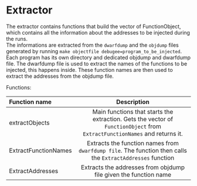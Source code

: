 # Extractor

The extractor contains functions that build the vector of FunctionObject, which contains all the information about the addresses to be injected during the runs.  
The informations are extracted from the `dwarfdump` and the `objdump` files generated by running `make objectfile debugee=program_to_be_injected`. Each program has its own directory and dedicated objdump and dwarfdump file.
The dwarfdump file is used to extract the names of the functions to be injected, this happens inside. These function names are then used to extract the addresses from the objdump file.

Functions:


| Function name | Description  |
| :------------- | :----------: |
|  extractObjects | Main functions that starts the extraction. Gets the vector of `FunctionObject` from `ExtractFunctionNames` and returns it. |
| ExtractFunctionNames | Extracts the function names from `dwarfdump file`. The function then calls the `ExtractAddresses` function|
| ExtractAddresses | Extracts the addresses from objdump file given the function name |

